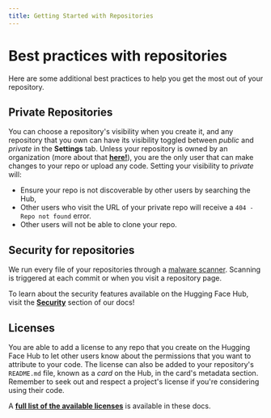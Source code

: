 ```yaml
---
title: Getting Started with Repositories
---
```


<h1>Best practices with repositories</h1>

Here are some additional best practices to help you get the most out of your repository.

## Private Repositories

You can choose a repository's visibility when you create it, and any repository that you own can have its visibility toggled between *public* and *private* in the **Settings** tab. Unless your repository is owned by an organization (more about that [**here!**](TODO)), you are the only user that can make changes to your repo or upload any code. Setting your visibility to *private* will:

 - Ensure your repo is not discoverable by other users by searching the Hub,
 - Other users who visit the URL of your private repo will receive a `404 - Repo not found` error. 
 - Other users will not be able to clone your repo.

## Security for repositories

We run every file of your repositories through a [malware scanner](https://www.clamav.net/). Scanning is triggered at each commit or when you visit a repository page.

To learn about the security features available on the Hugging Face Hub, visit the [**Security**](TODO) section of our docs!

## Licenses

You are able to add a license to any repo that you create on the Hugging Face Hub to let other users know about the permissions that you want to attribute to your code. The license can also be added to your repository's `README.md` file, known as a *card* on the Hub, in the card's metadata section. Remember to seek out and respect a project's license if you're considering using their code.

A [**full list of the available licenses**](TODO) is available in these docs.
